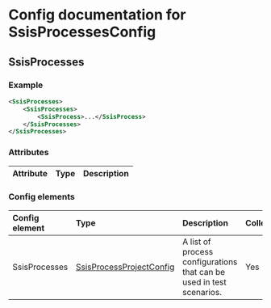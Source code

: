 # Config documentation for SsisProcessesConfig

## SsisProcesses


### Example
```xml
<SsisProcesses>
    <SsisProcesses>
        <SsisProcess>...</SsisProcess>
    </SsisProcesses>
</SsisProcesses>
```

### Attributes
| Attribute            | Type                 | Description                               |
|:---                  |:---                  |:---                                       |

### Config elements
| Config element        | Type                                                     | Description                  | Collection | Item name                 |
|:---                   |:---                                                      |:---                          |:---        |:---                       |
| SsisProcesses | [SsisProcessProjectConfig](../SsisProcessProjectConfig) | A list of process configurations that can be used in test scenarios. | Yes        | SsisProcess |
